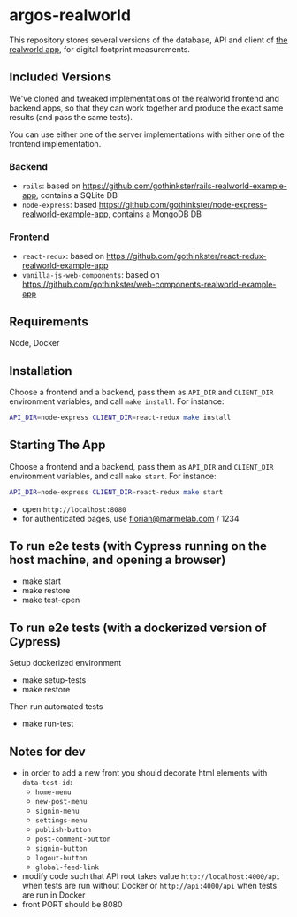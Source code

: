 # argos-realworld

This repository stores several versions of the database, API and client of [the realworld app](https://github.com/gothinkster/realworld), for digital footprint measurements.

## Included Versions

We've cloned and tweaked implementations of the realworld frontend and backend apps, so that they can work together and produce the exact same results (and pass the same tests).

You can use either one of the server implementations with either one of the frontend implementation.

### Backend

- `rails`: based on https://github.com/gothinkster/rails-realworld-example-app, contains a SQLite DB
- `node-express`: based https://github.com/gothinkster/node-express-realworld-example-app, contains a MongoDB DB

### Frontend

- `react-redux`: based on https://github.com/gothinkster/react-redux-realworld-example-app
- `vanilla-js-web-components`: based on https://github.com/gothinkster/web-components-realworld-example-app

## Requirements

Node, Docker

## Installation

Choose a frontend and a backend, pass them as `API_DIR` and `CLIENT_DIR` environment variables, and call `make install`. For instance:

```sh
API_DIR=node-express CLIENT_DIR=react-redux make install
```

## Starting The App

Choose a frontend and a backend, pass them as `API_DIR` and `CLIENT_DIR` environment variables, and call `make start`. For instance:

```sh
API_DIR=node-express CLIENT_DIR=react-redux make start
```

- open `http://localhost:8080`
- for authenticated pages, use florian@marmelab.com / 1234

## To run e2e tests (with Cypress running on the host machine, and opening a browser)

- make start
- make restore
- make test-open

## To run e2e tests (with a dockerized version of Cypress)

Setup dockerized environment

- make setup-tests
- make restore

Then run automated tests

- make run-test

## Notes for dev

- in order to add a new front you should decorate html elements with `data-test-id`:
  - `home-menu`
  - `new-post-menu`
  - `signin-menu`
  - `settings-menu`
  - `publish-button`
  - `post-comment-button`
  - `signin-button`
  - `logout-button`
  - `global-feed-link`
- modify code such that API root takes value `http://localhost:4000/api` when tests are run without Docker
  or `http://api:4000/api` when tests are run in Docker
- front PORT should be 8080
